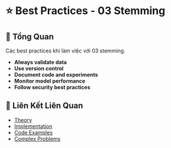 # ⭐ Best Practices - 03 Stemming

## 🎯 Tổng Quan

Các best practices khi làm việc với 03 stemming.

- **Always validate data**
- **Use version control**
- **Document code and experiments**
- **Monitor model performance**
- **Follow security best practices**

## 🔗 Liên Kết Liên Quan

- [Theory](./THEORY_03_stemming.md)
- [Implementation](./IMPLEMENTATION_03_stemming.md)
- [Code Examples](./CODE_EXAMPLES_03_stemming.md)
- [Complex Problems](./COMPLEX_PROBLEMS.md)
